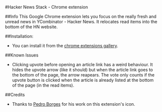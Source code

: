 #Hacker News Stack - Chrome extension

##Info
This Google Chrome extension lets you focus on the really fresh and unread news in YCombinator - Hacker News. It relocates read items into the bottom of the HN website.

##Installation:

- You can install it from the [chrome extensions gallery](https://chrome.google.com/webstore/detail/jcdfcpjmfpbnimkdackbcmdgdpoeklio).

##Known Issues
- Clicking upvote before opening an article link has a weird behaviour. It hides the upvote arrow (like it should) but when the article link goes to the bottom of the page, the arrow reapears. The vote only counts if the upvote button is clicked when the article is already listed at the bottom of the page (in the read items).

##Credits
- Thanks to [Pedro Borges](http://pedroborgesdesign.com) for his work on this extension's icon.